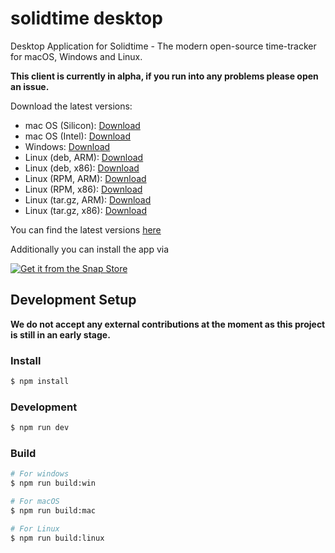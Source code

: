 # solidtime desktop

Desktop Application for Solidtime - The modern open-source time-tracker for macOS, Windows and Linux.

**This client is currently in alpha, if you run into any problems please open an issue.**

Download the latest versions:

-   mac OS (Silicon): [Download](https://github.com/solidtime-io/solidtime-desktop/releases/latest/download/solidtime-arm64.dmg)
-   mac OS (Intel): [Download](https://github.com/solidtime-io/solidtime-desktop/releases/latest/download/solidtime-x64.dmg)
-   Windows: [Download](https://github.com/solidtime-io/solidtime-desktop/releases/latest/download/solidtime-setup.exe)
-   Linux (deb, ARM): [Download](https://github.com/solidtime-io/solidtime-desktop/releases/latest/download/solidtime-arm64.deb)
-   Linux (deb, x86): [Download](https://github.com/solidtime-io/solidtime-desktop/releases/latest/download/solidtime-amd64.deb)
-   Linux (RPM, ARM): [Download](https://github.com/solidtime-io/solidtime-desktop/releases/latest/download/solidtime-aarch64.rpm)
-   Linux (RPM, x86): [Download](https://github.com/solidtime-io/solidtime-desktop/releases/latest/download/solidtime-x86_64.rpm)
-   Linux (tar.gz, ARM): [Download](https://github.com/solidtime-io/solidtime-desktop/releases/latest/download/solidtime-arm64.tar.gz)
-   Linux (tar.gz, x86): [Download](https://github.com/solidtime-io/solidtime-desktop/releases/latest/download/solidtime-x64.tar.gz)

You can find the latest versions [here](https://github.com/solidtime-io/solidtime-desktop/releases)

Additionally you can install the app via

<a href="https://snapcraft.io/solidtime">
  <img alt="Get it from the Snap Store" src="https://snapcraft.io/static/images/badges/en/snap-store-white.svg" />
</a>

## Development Setup

**We do not accept any external contributions at the moment as this project is still in an early stage.**

### Install

```bash
$ npm install
```

### Development

```bash
$ npm run dev
```

### Build

```bash
# For windows
$ npm run build:win

# For macOS
$ npm run build:mac

# For Linux
$ npm run build:linux
```
